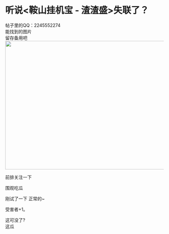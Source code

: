 # 听说&lt;鞍山挂机宝 - 渣渣盛&gt;失联了？


帖子里的QQ：2245552274<br />
能找到的图片<br />
留存备用吧<br />
<img id="aimg_i73VI" onclick="zoom(this, this.src, 0, 0, 0)" class="zoom" width="600" height="408" src="https://cdn.jsdelivr.net/gh/yolory/img@latest/2020/11/07/73ee5410dbccead174ca3ffcf1d8d641.png" onmouseover="img_onmouseoverfunc(this)" onclick="zoom(this)" style="cursor:pointer" border="0" alt="" />

前排关注一下

围观吃瓜

刚试了一下 正常的~<img src="static/image/smiley/yct/006.gif" smilieid="32" border="0" alt="" /><img id="aimg_Nmt4I" onclick="zoom(this, this.src, 0, 0, 0)" class="zoom" src="https://cdn.jsdelivr.net/gh/hishis/forum-master/public/images/patch.gif" onmouseover="img_onmouseoverfunc(this)" onload="thumbImg(this)" border="0" alt="" />

受害者+1。&nbsp;&nbsp;

这可没了?<br />
这瓜

